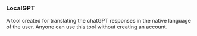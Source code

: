 <h3>LocalGPT</h3>
<p>A tool created for translating the chatGPT responses in the native language of the user. Anyone can use this tool without creating an account.</p>

